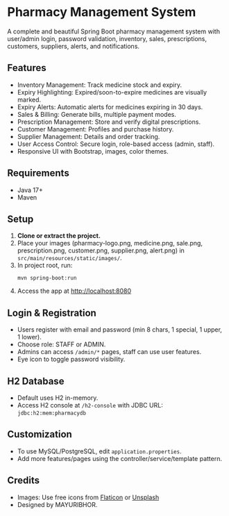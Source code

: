 # Pharmacy Management System

A complete and beautiful Spring Boot pharmacy management system with user/admin login, password validation, inventory, sales, prescriptions, customers, suppliers, alerts, and notifications.

## Features

- Inventory Management: Track medicine stock and expiry.
- Expiry Highlighting: Expired/soon-to-expire medicines are visually marked.
- Expiry Alerts: Automatic alerts for medicines expiring in 30 days.
- Sales & Billing: Generate bills, multiple payment modes.
- Prescription Management: Store and verify digital prescriptions.
- Customer Management: Profiles and purchase history.
- Supplier Management: Details and order tracking.
- User Access Control: Secure login, role-based access (admin, staff).
- Responsive UI with Bootstrap, images, color themes.

## Requirements

- Java 17+
- Maven

## Setup

1. **Clone or extract the project.**
2. Place your images (pharmacy-logo.png, medicine.png, sale.png, prescription.png, customer.png, supplier.png, alert.png) in `src/main/resources/static/images/`.
3. In project root, run:
   ```
   mvn spring-boot:run
   ```
4. Access the app at [http://localhost:8080](http://localhost:8080)

## Login & Registration

- Users register with email and password (min 8 chars, 1 special, 1 upper, 1 lower).
- Choose role: STAFF or ADMIN.
- Admins can access `/admin/*` pages, staff can use user features.
- Eye icon to toggle password visibility.

## H2 Database

- Default uses H2 in-memory.
- Access H2 console at `/h2-console` with JDBC URL: `jdbc:h2:mem:pharmacydb`

## Customization

- To use MySQL/PostgreSQL, edit `application.properties`.
- Add more features/pages using the controller/service/template pattern.

## Credits

- Images: Use free icons from [Flaticon](https://flaticon.com) or [Unsplash](https://unsplash.com)
- Designed by MAYURIBHOR.

